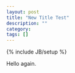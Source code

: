 ```yaml
---
layout: post
title: "New Title Test"
description: ""
category: 
tags: []
---
```

{% include JB/setup %}

Hello again.
